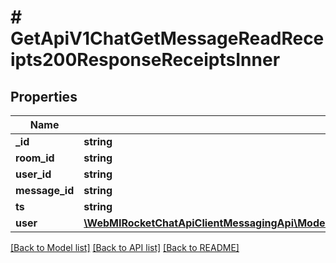 # # GetApiV1ChatGetMessageReadReceipts200ResponseReceiptsInner

## Properties

Name | Type | Description | Notes
------------ | ------------- | ------------- | -------------
**_id** | **string** |  | [optional]
**room_id** | **string** |  | [optional]
**user_id** | **string** |  | [optional]
**message_id** | **string** |  | [optional]
**ts** | **string** |  | [optional]
**user** | [**\WebMIRocketChatApiClientMessagingApi\Model\GetApiV1ChatGetMessageReadReceipts200ResponseReceiptsInnerUser**](GetApiV1ChatGetMessageReadReceipts200ResponseReceiptsInnerUser.md) |  | [optional]

[[Back to Model list]](../../README.md#models) [[Back to API list]](../../README.md#endpoints) [[Back to README]](../../README.md)
